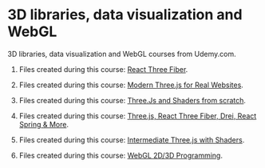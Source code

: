 # 3D libraries, data visualization and WebGL

3D libraries, data visualization and WebGL courses from Udemy.com.

1. Files created during this course: [React Three Fiber](https://www.udemy.com/course/react-three-fiber).

2. Files created during this course:
   [Modern Three.js for Real Websites](https://www.udemy.com/course/modern-threejs-for-real-websites).

3. Files created during this course:
   [Three.Js and Shaders from scratch](https://www.udemy.com/course/learn-threejs-and-shaders-from-scratch).

4. Files created during this course:
   [Three.js, React Three Fiber, Drei, React Spring & More](https://www.udemy.com/course/learn-react-react-three-fiber-drei-react-spring-more).

5. Files created during this course:
   [Intermediate Three.js with Shaders](https://www.udemy.com/course/intermediate-threejs-with-shaders).

6. Files created during this course: [WebGL 2D/3D Programming](https://www.udemy.com/course/webgl-programming).

